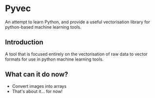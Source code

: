 # Pyvec

An attempt to learn Python, and provide a useful vectorisation library for python-based machine learning tools.


## Introduction

A tool that is focused entirely on the vectorisation of raw data to vector formats for use in python machine learning tools.

## What can it do now?

* Convert images into arrays
* That's about it... for now!
